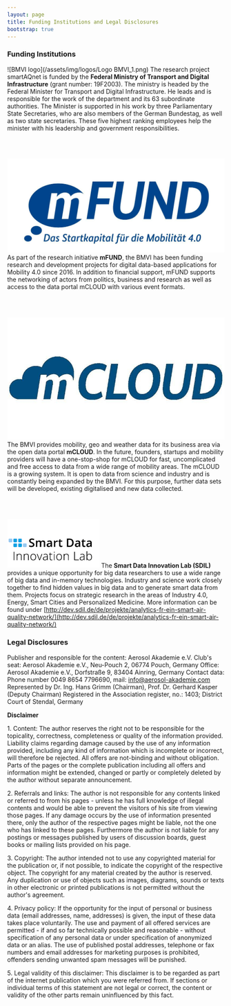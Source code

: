 ```yaml
---
layout: page
title: Funding Institutions and Legal Disclosures
bootstrap: true
---
```


### Funding Institutions

![BMVI logo](/assets/img/logos/Logo BMVI_1.png)
The research project smartAQnet is funded by the **Federal Ministry of Transport and Digital Infrastructure** (grant number: 19F2003). The ministry is headed by the Federal Minister for Transport and Digital Infrastructure. He leads and is responsible for the work of the department and its 63 subordinate authorities. The Minister is supported in his work by three Parliamentary State Secretaries, who are also members of the German Bundestag, as well as two state secretaries. These five highest ranking employees help the minister with his leadership and government responsibilities.

<br><br>

![mFUND logo](/assets/img/logos/mfund-logo-download-resized.jpg)
As part of the research initiative **mFUND**, the BMVI has been funding research and development projects for digital data-based applications for Mobility 4.0 since 2016. In addition to financial support, mFUND supports the networking of actors from politics, business and research as well as access to the data portal mCLOUD with various event formats.

<br><br>

![mCLOUD logo](/assets/img/logos/mcloud-logo.jpg)
The BMVI provides mobility, geo and weather data for its business area via the open data portal **mCLOUD**. In the future, founders, startups and mobility providers will have a one-stop-shop for mCLOUD for fast, uncomplicated and free access to data from a wide range of mobility areas. The mCLOUD is a growing system. It is open to data from science and industry and is constantly being expanded by the BMVI. For this purpose, further data sets will be developed, existing digitalised and new data collected.

<br><br>

![Smart Data Innovation Lab logo](/assets/img/logos/sdil-logo.png)
The **Smart Data Innovation Lab (SDIL)** provides a unique opportunity for big data researchers to use a wide range of big data and in-memory technologies. Industry and science work closely together to find hidden values ​​in big data and to generate smart data from them. Projects focus on strategic research in the areas of Industry 4.0, Energy, Smart Cities and Personalized Medicine. More information can be found under [http://dev.sdil.de/de/projekte/analytics-fr-ein-smart-air-quality-network/](http://dev.sdil.de/de/projekte/analytics-fr-ein-smart-air-quality-network/)


### Legal Disclosures

Publisher and responsible for the content: Aerosol Akademie e.V.
Club's seat: Aerosol Akademie e.V., Neu-Pouch 2, 06774 Pouch, Germany
Office: Aerosol Akademie e.V., Dorfstraße 9, 83404 Ainring, Germany
Contact data: Phone number 0049 8654 7796690, mail: info@aerosol-akademie.com
Represented by Dr. Ing. Hans Grimm (Chairman), Prof. Dr. Gerhard Kasper (Deputy Chairman)
Registered in the Association register, no.: 1403; District Court of Stendal, Germany
  
**Disclaimer**

1\. Content: The author reserves the right not to be responsible for the topicality, correctness, completeness or quality of the information provided. Liability claims regarding damage caused by the use of any information provided, including any kind of information which is incomplete or incorrect, will therefore be rejected. All offers are not-binding and without obligation. Parts of the pages or the complete publication including all offers and information might be extended, changed or partly or completely deleted by the author without separate announcement.

2\. Referrals and links: The author is not responsible for any contents linked or referred to from his pages - unless he has full knowledge of illegal contents and would be able to prevent the visitors of his site from viewing those pages. If any damage occurs by the use of information presented there, only the author of the respective pages might be liable, not the one who has linked to these pages. Furthermore the author is not liable for any postings or messages published by users of discussion boards, guest books or mailing lists provided on his page.

3\. Copyright: The author intended not to use any copyrighted material for the publication or, if not possible, to indicate the copyright of the respective object. The copyright for any material created by the author is reserved. Any duplication or use of objects such as images, diagrams, sounds or texts in other electronic or printed publications is not permitted without the author's agreement.

4\. Privacy policy: If the opportunity for the input of personal or business data (email addresses, name, addresses) is given, the input of these data takes place voluntarily. The use and payment of all offered services are permitted - if and so far technically possible and reasonable - without specification of any personal data or under specification of anonymized data or an alias. The use of published postal addresses, telephone or fax numbers and email addresses for marketing purposes is prohibited, offenders sending unwanted spam messages will be punished.

5\. Legal validity of this disclaimer: This disclaimer is to be regarded as part of the internet publication which you were referred from. If sections or individual terms of this statement are not legal or correct, the content or validity of the other parts remain uninfluenced by this fact.

<style>
.post-content img{
    max-width: 300px;
    float: left;
    margin: 20px;
    padding: 0;
}
</style>